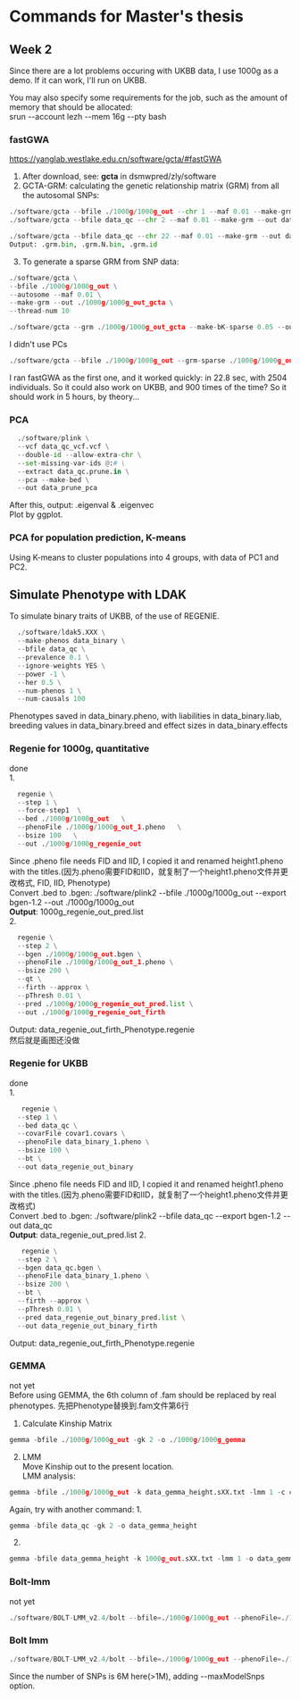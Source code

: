 # Commands for Master's thesis
## Week 2
Since there are a lot problems occuring with UKBB data, I use 1000g as a demo. If it can work, I'll run on UKBB.   
   
   
You may also specify some requirements for the job, such as the amount of memory that should be allocated:   
srun --account lezh --mem 16g --pty bash   


### fastGWA
https://yanglab.westlake.edu.cn/software/gcta/#fastGWA   
1. After download, see: **gcta** in dsmwpred/zly/software   
2. GCTA-GRM: calculating the genetic relationship matrix (GRM) from all the autosomal SNPs:   
```python
./software/gcta --bfile ./1000g/1000g_out --chr 1 --maf 0.01 --make-grm --out ./1000g/1000g_out_chr1 --thread-num 10  
./software/gcta --bfile data_qc --chr 2 --maf 0.01 --make-grm --out data_qc_chr2 --thread-num 10
```
```python
./software/gcta --bfile data_qc --chr 22 --maf 0.01 --make-grm --out data_qc_chr22 --thread-num 10
Output: .grm.bin, .grm.N.bin, .grm.id   
```
3. To generate a sparse GRM from SNP data:
  ```python
./software/gcta \
--bfile ./1000g/1000g_out \
--autosome --maf 0.01 \
--make-grm --out ./1000g/1000g_out_gcta \
--thread-num 10
```
```python  
./software/gcta --grm ./1000g/1000g_out_gcta --make-bK-sparse 0.05 --out ./1000g/1000g_out_grm_gcta   
```

I didn't use PCs
```python
./software/gcta --bfile ./1000g/1000g_out --grm-sparse ./1000g/1000g_out_grm_gcta --fastGWA-mlm --pheno ./1000g/1000g_out.pheno --thread-num 10 --out ./1000g/1000g_fastgwa_height   
```

I ran fastGWA as the first one, and it worked quickly: in 22.8 sec, with 2504 individuals. So it could also work on UKBB, and 900 times of the time? So it should work in 5 hours, by theory...


### PCA
```python
  ./software/plink \
  --vcf data_qc_vcf.vcf \
  --double-id --allow-extra-chr \
  --set-missing-var-ids @:# \
  --extract data_qc.prune.in \
  --pca --make-bed \
  --out data_prune_pca   
```
   
After this, output: .eigenval & .eigenvec   
Plot by ggplot.   
   

### PCA for population prediction, K-means
Using K-means to cluster populations into 4 groups, with data of PC1 and PC2.   

## Simulate Phenotype with LDAK
To simulate binary traits of UKBB, of the use of REGENIE.   
```python
  ./software/ldak5.XXX \
  --make-phenos data_binary \
  --bfile data_qc \
  --prevalence 0.1 \
  --ignore-weights YES \
  --power -1 \
  --her 0.5 \
  --num-phenos 1 \
  --num-causals 100
```   
Phenotypes saved in data_binary.pheno, with liabilities in data_binary.liab, breeding values in data_binary.breed and effect sizes in data_binary.effects   


### Regenie for 1000g, quantitative
done   
1. 
```python
  regenie \
  --step 1 \
  --force-step1  \
  --bed ./1000g/1000g_out   \
  --phenoFile ./1000g/1000g_out_1.pheno   \
  --bsize 100   \
  --out ./1000g/1000g_regenie_out
```
   
  Since .pheno file needs FID and IID, I copied it and renamed height1.pheno with the titles.(因为.pheno需要FID和IID，就复制了一个height1.pheno文件并更改格式, FID, IID, Phenotype)   
Convert .bed to .bgen: ./software/plink2 --bfile ./1000g/1000g_out --export bgen-1.2 --out ./1000g/1000g_out   
**Output**: 1000g_regenie_out_pred.list   
2. 
```python
  regenie \
  --step 2 \
  --bgen ./1000g/1000g_out.bgen \
  --phenoFile ./1000g/1000g_out_1.pheno \
  --bsize 200 \
  --qt \
  --firth --approx \
  --pThresh 0.01 \
  --pred ./1000g/1000g_regenie_out_pred.list \
  --out ./1000g/1000g_regenie_out_firth
```
Output: data_regenie_out_firth_Phenotype.regenie   
然后就是画图还没做

### Regenie for UKBB
done   
1. 
```python
   regenie \
  --step 1 \
  --bed data_qc \
  --covarFile covar1.covars \
  --phenoFile data_binary_1.pheno \
  --bsize 100 \
  --bt \
  --out data_regenie_out_binary  
``` 
  Since .pheno file needs FID and IID, I copied it and renamed height1.pheno with the titles.(因为.pheno需要FID和IID，就复制了一个height1.pheno文件并更改格式)   
Convert .bed to .bgen: ./software/plink2 --bfile data_qc --export bgen-1.2 --out data_qc   
**Output**: data_regenie_out_pred.list
2. 
```python
   regenie \
  --step 2 \
  --bgen data_qc.bgen \
  --phenoFile data_binary_1.pheno \
  --bsize 200 \
  --bt \
  --firth --approx \
  --pThresh 0.01 \
  --pred data_regenie_out_binary_pred.list \
  --out data_regenie_out_binary_firth
```
Output: data_regenie_out_firth_Phenotype.regenie


### GEMMA
not yet   
Before using GEMMA, the 6th column of .fam should be replaced by real phenotypes. 先把Phenotype替换到.fam文件第6行   
1. Calculate Kinship Matrix    
```python
gemma -bfile ./1000g/1000g_out -gk 2 -o ./1000g/1000g_gemma
```   
2. LMM   
Move Kinship out to the present location.   
LMM analysis:   
```python
gemma -bfile ./1000g/1000g_out -k data_gemma_height.sXX.txt -lmm 1 -c covars.covar -o GEMMA_GWAS
```

Again, try with another command:
1.   
```python
gemma -bfile data_qc -gk 2 -o data_gemma_height
```
2.   
```python
gemma -bfile data_gemma_height -k 1000g_out.sXX.txt -lmm 1 -o data_gemma_height_yield
```

### Bolt-lmm
not yet
```python
./software/BOLT-LMM_v2.4/bolt --bfile=./1000g/1000g_out --phenoFile=./1000g/1000g_out_1.pheno --phenoCol=Phenotype --lmmForceNonInf --statsFile=1000g_bolt --LDscoresUseChip
```



### Bolt lmm
```python
./software/BOLT-LMM_v2.4/bolt --bfile=./1000g/1000g_out --phenoFile=./1000g/1000g_out.pheno --phenoCol=Phenotype --covarFile=covar1.covars --qCovarCol --lmmForceNonInf --statsFile=data_bolt_height --maxModelSnps 9000000
```
Since the number of SNPs is 6M here(>1M), adding --maxModelSnps option.   
